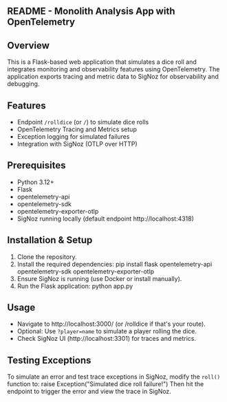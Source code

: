 ## README - Monolith Analysis App with OpenTelemetry
## Overview
This is a Flask-based web application that simulates a dice roll and integrates monitoring and observability features using OpenTelemetry. 
The application exports tracing and metric data to SigNoz for observability and debugging.

## Features

- Endpoint `/rolldice` (or `/`) to simulate dice rolls
- OpenTelemetry Tracing and Metrics setup
- Exception logging for simulated failures
- Integration with SigNoz (OTLP over HTTP)

## Prerequisites

- Python 3.12+
- Flask
- opentelemetry-api
- opentelemetry-sdk
- opentelemetry-exporter-otlp
- SigNoz running locally (default endpoint http://localhost:4318)

## Installation & Setup

1. Clone the repository.
2. Install the required dependencies:
   pip install flask opentelemetry-api opentelemetry-sdk opentelemetry-exporter-otlp
3. Ensure SigNoz is running (use Docker or install manually).
4. Run the Flask application:
   python app.py

## Usage

- Navigate to http://localhost:3000/ (or /rolldice if that's your route).
- Optional: Use `?player=name` to simulate a player rolling the dice.
- Check SigNoz UI (http://localhost:3301) for traces and metrics.

## Testing Exceptions

To simulate an error and test trace exceptions in SigNoz, modify the `roll()` function to:
    raise Exception("Simulated dice roll failure!")
Then hit the endpoint to trigger the error and view the trace in SigNoz.
